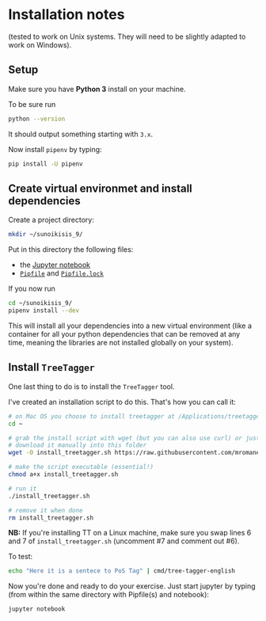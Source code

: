 # Installation notes

(tested to work on Unix systems. They will need to be slightly adapted to work on Windows).

## Setup

Make sure you have **Python 3** install on your machine.

To be sure run

```bash
python --version
```

It should output something starting with `3.x`.

Now install `pipenv` by typing:

```bash
pip install -U pipenv
```

## Create virtual environmet and install dependencies

Create a project directory:

```bash
mkdir ~/sunoikisis_9/
```

Put in this directory the following files:

- the [Jupyter notebook](https://github.com/SunoikisisDC/SunoikisisDC-2017-2018/blob/master/Session_9_PoSTagging_Lemmatization.ipynb)
- [`Pipfile`](./Pipfile) and [`Pipfile.lock`](./Pipfile.lock)

If you now run 

```bash
cd ~/sunoikisis_9/
pipenv install --dev
```

This will install all your dependencies into a new virtual environment (like a container for all your python dependencies that can be removed at any time, meaning the libraries are not installed globally on your system).

## Install `TreeTagger`

One last thing to do is to install the `TreeTagger` tool.

I've created an installation script to do this. That's how you can call it:

```bash
# on Mac OS you choose to install treetagger at /Applications/treetagger/
cd ~

# grab the install script with wget (but you can also use curl) or just
# download it manually into this folder
wget -O install_treetagger.sh https://raw.githubusercontent.com/mromanello/CitationExtractor/master/install_treetagger.sh

# make the script executable (essential!)
chmod a+x install_treetagger.sh

# run it
./install_treetagger.sh

# remove it when done
rm install_treetagger.sh
```

**NB:** If you're installing TT on a Linux machine, make sure you swap lines 6 and 7 of `install_treetagger.sh` (uncomment #7 and comment out #6).


To test:

```bash
echo "Here it is a sentece to PoS Tag" | cmd/tree-tagger-english
```

Now you're done and ready to do your exercise. Just start jupyter by typing (from within the same directory with Pipfile(s) and notebook):

```bash
jupyter notebook
```
